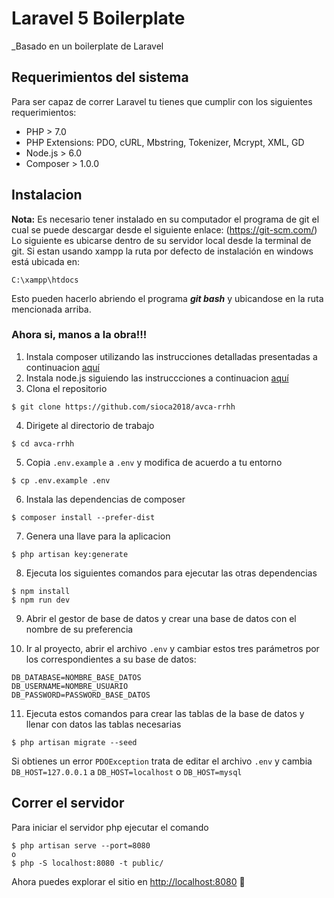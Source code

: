 # Laravel 5 Boilerplate

_Basado en un boilerplate de Laravel

## Requerimientos del sistema
Para ser capaz de correr Laravel tu tienes que cumplir con los siguientes requerimientos:
- PHP > 7.0
- PHP Extensions: PDO, cURL, Mbstring, Tokenizer, Mcrypt, XML, GD
- Node.js > 6.0
- Composer > 1.0.0

## Instalacion

**Nota:** Es necesario tener instalado en su computador el programa de git el cual se puede descargar desde el siguiente enlace: (https://git-scm.com/)
Lo siguiente es ubicarse dentro de su servidor local desde la terminal de git. Si estan usando xampp la ruta por defecto de instalación en windows está ubicada en:
```
C:\xampp\htdocs
```

Esto pueden hacerlo abriendo el programa ***git bash*** y ubicandose en la ruta mencionada arriba.

### Ahora si, manos a la obra!!!

1. Instala composer utilizando las instrucciones detalladas presentadas a continuacion [aquí](https://getcomposer.org/doc/00-intro.md#installation-linux-unix-osx)
2. Instala node.js siguiendo las instruccciones a continuacion [aquí](https://nodejs.org/en/download/package-manager/)
3. Clona el repositorio
```
$ git clone https://github.com/sioca2018/avca-rrhh
```
4. Dirigete al directorio de trabajo
```
$ cd avca-rrhh
```
5. Copia `.env.example` a `.env` y modifica de acuerdo a tu entorno
```
$ cp .env.example .env
```
6. Instala las dependencias de composer
```
$ composer install --prefer-dist
```
7. Genera una llave para la aplicacion
```
$ php artisan key:generate
```
8. Ejecuta los siguientes comandos para ejecutar las otras dependencias
```
$ npm install
$ npm run dev
```
9. Abrir el gestor de base de datos y crear una base de datos con el nombre de su preferencia

10. Ir al proyecto, abrir el archivo `.env` y cambiar estos tres parámetros por los correspondientes a su base de datos:
```
DB_DATABASE=NOMBRE_BASE_DATOS
DB_USERNAME=NOMBRE_USUARIO
DB_PASSWORD=PASSWORD_BASE_DATOS
```
11. Ejecuta estos comandos para crear las tablas de la base de datos y llenar con datos las tablas necesarias
```
$ php artisan migrate --seed
```
Si obtienes un error `PDOException` trata de editar el archivo `.env` y cambia `DB_HOST=127.0.0.1` a `DB_HOST=localhost` o `DB_HOST=mysql`

## Correr el servidor

Para iniciar el servidor php ejecutar el comando
```
$ php artisan serve --port=8080
o
$ php -S localhost:8080 -t public/
```

Ahora puedes explorar el sitio en [http://localhost:8080](http://localhost:8080)  🙌
